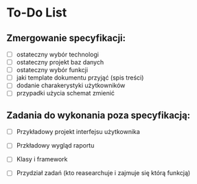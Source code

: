 
# To-Do List

## Zmergowanie specyfikacji:
- [ ] ostateczny wybór technologi
- [ ] ostateczny projekt baz danych
- [ ] ostateczny wybór funkcji
- [ ] jaki template dokumentu przyjąć (spis treści)
- [ ] dodanie charakerystyki użytkowników
- [ ] przypadki użycia schemat zmienić

## Zadania do wykonania poza specyfikacją:
- [ ] Przykładowy projekt interfejsu użytkownika
- [ ] Przkładowy wygląd raportu
- [ ] Klasy i framework
- [ ] Przydział zadań (kto reasearchuje i zajmuje się którą funkcją)



